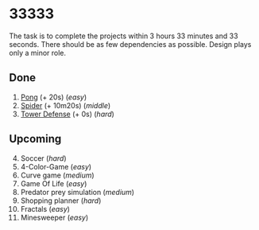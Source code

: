 # 33333

The task is to complete the projects within 3 hours 33 minutes and 33 seconds. There should be as few dependencies as possible. Design plays only a minor role.

## Done
1. [Pong](https://github.com/alexvoedi/33333_pong) (+ 20s) (_easy_)
2. [Spider](https://github.com/alexvoedi/33333_spider) (+ 10m20s) (_middle_)
3. [Tower Defense](https://github.com/alexvoedi/33333_tower-defense) (+ 0s) (_hard_)

## Upcoming

4. Soccer (_hard_)
5. 4-Color-Game (_easy_)
6. Curve game (_medium_)
7. Game Of Life (_easy_)
8. Predator prey simulation (_medium_)
9. Shopping planner (_hard_)
10. Fractals (_easy_)
11. Minesweeper (_easy_)
